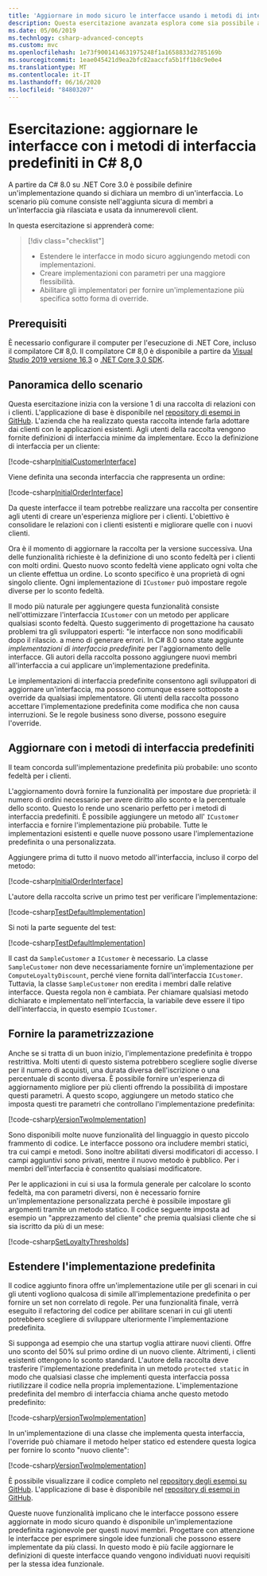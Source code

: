 ```yaml
---
title: 'Aggiornare in modo sicuro le interfacce usando i metodi di interfaccia predefiniti in C #'
description: Questa esercitazione avanzata esplora come sia possibile aggiungere in modo sicuro nuove funzionalità alle definizioni di interfaccia esistenti senza interrompere tutte le classi e gli struct che implementano tale interfaccia.
ms.date: 05/06/2019
ms.technlogy: csharp-advanced-concepts
ms.custom: mvc
ms.openlocfilehash: 1e73f9001414631975248f1a1658833d2785169b
ms.sourcegitcommit: 1eae045421d9ea2bfc82aaccfa5b1ff1b8c9e0e4
ms.translationtype: MT
ms.contentlocale: it-IT
ms.lasthandoff: 06/16/2020
ms.locfileid: "84803207"
---
```

# <a name="tutorial-update-interfaces-with-default-interface-methods-in-c-80"></a>Esercitazione: aggiornare le interfacce con i metodi di interfaccia predefiniti in C# 8,0

A partire da C# 8.0 su .NET Core 3.0 è possibile definire un'implementazione quando si dichiara un membro di un'interfaccia. Lo scenario più comune consiste nell'aggiunta sicura di membri a un'interfaccia già rilasciata e usata da innumerevoli client.

In questa esercitazione si apprenderà come:

> [!div class="checklist"]
>
> * Estendere le interfacce in modo sicuro aggiungendo metodi con implementazioni.
> * Creare implementazioni con parametri per una maggiore flessibilità.
> * Abilitare gli implementatori per fornire un'implementazione più specifica sotto forma di override.

## <a name="prerequisites"></a>Prerequisiti

È necessario configurare il computer per l'esecuzione di .NET Core, incluso il compilatore C# 8,0. Il compilatore C# 8,0 è disponibile a partire da [Visual Studio 2019 versione 16,3](https://visualstudio.microsoft.com/downloads/?utm_medium=microsoft&utm_source=docs.microsoft.com&utm_campaign=inline+link&utm_content=download+vs2019) o [.NET Core 3,0 SDK](https://dotnet.microsoft.com/download).

## <a name="scenario-overview"></a>Panoramica dello scenario

Questa esercitazione inizia con la versione 1 di una raccolta di relazioni con i clienti. L'applicazione di base è disponibile nel [repository di esempi in GitHub](https://github.com/dotnet/samples/tree/master/csharp/tutorials/default-interface-members-versions/starter/customer-relationship). L'azienda che ha realizzato questa raccolta intende farla adottare dai clienti con le applicazioni esistenti. Agli utenti della raccolta vengono fornite definizioni di interfaccia minime da implementare. Ecco la definizione di interfaccia per un cliente:

[!code-csharp[InitialCustomerInterface](~/samples/snippets/csharp/tutorials/default-interface-members-versions/starter/customer-relationship/ICustomer.cs?name=SnippetICustomerVersion1)]

Viene definita una seconda interfaccia che rappresenta un ordine:

[!code-csharp[InitialOrderInterface](~/samples/snippets/csharp/tutorials/default-interface-members-versions/starter/customer-relationship/IOrder.cs?name=SnippetIorderVersion1)]

Da queste interfacce il team potrebbe realizzare una raccolta per consentire agli utenti di creare un'esperienza migliore per i clienti. L'obiettivo è consolidare le relazioni con i clienti esistenti e migliorare quelle con i nuovi clienti.

Ora è il momento di aggiornare la raccolta per la versione successiva. Una delle funzionalità richieste è la definizione di uno sconto fedeltà per i clienti con molti ordini. Questo nuovo sconto fedeltà viene applicato ogni volta che un cliente effettua un ordine. Lo sconto specifico è una proprietà di ogni singolo cliente. Ogni implementazione di `ICustomer` può impostare regole diverse per lo sconto fedeltà.

Il modo più naturale per aggiungere questa funzionalità consiste nell'ottimizzare l'interfaccia `ICustomer` con un metodo per applicare qualsiasi sconto fedeltà. Questo suggerimento di progettazione ha causato problemi tra gli sviluppatori esperti: "le interfacce non sono modificabili dopo il rilascio. a meno di generare errori. In C# 8.0 sono state aggiunte *implementazioni di interfaccia predefinite* per l'aggiornamento delle interfacce. Gli autori della raccolta possono aggiungere nuovi membri all'interfaccia a cui applicare un'implementazione predefinita.

Le implementazioni di interfaccia predefinite consentono agli sviluppatori di aggiornare un'interfaccia, ma possono comunque essere sottoposte a override da qualsiasi implementatore. Gli utenti della raccolta possono accettare l'implementazione predefinita come modifica che non causa interruzioni. Se le regole business sono diverse, possono eseguire l'override.

## <a name="upgrade-with-default-interface-methods"></a>Aggiornare con i metodi di interfaccia predefiniti

Il team concorda sull'implementazione predefinita più probabile: uno sconto fedeltà per i clienti.

L'aggiornamento dovrà fornire la funzionalità per impostare due proprietà: il numero di ordini necessario per avere diritto allo sconto e la percentuale dello sconto. Questo lo rende uno scenario perfetto per i metodi di interfaccia predefiniti. È possibile aggiungere un metodo all' `ICustomer` interfaccia e fornire l'implementazione più probabile. Tutte le implementazioni esistenti e quelle nuove possono usare l'implementazione predefinita o una personalizzata.

Aggiungere prima di tutto il nuovo metodo all'interfaccia, incluso il corpo del metodo:

[!code-csharp[InitialOrderInterface](~/samples/snippets/csharp/tutorials/default-interface-members-versions/finished/customer-relationship/ICustomer.cs?name=SnippetLoyaltyDiscountVersionOne)]

L'autore della raccolta scrive un primo test per verificare l'implementazione:

[!code-csharp[TestDefaultImplementation](~/samples/snippets/csharp/tutorials/default-interface-members-versions/finished/customer-relationship/Program.cs?name=SnippetTestDefaultImplementation)]

Si noti la parte seguente del test:

[!code-csharp[TestDefaultImplementation](~/samples/snippets/csharp/tutorials/default-interface-members-versions/finished/customer-relationship/Program.cs?name=SnippetHighlightCast)]

Il cast da `SampleCustomer` a `ICustomer` è necessario. La classe `SampleCustomer` non deve necessariamente fornire un'implementazione per `ComputeLoyaltyDiscount`, perché viene fornita dall'interfaccia `ICustomer`. Tuttavia, la classe `SampleCustomer` non eredita i membri dalle relative interfacce. Questa regola non è cambiata. Per chiamare qualsiasi metodo dichiarato e implementato nell'interfaccia, la variabile deve essere il tipo dell'interfaccia, in questo esempio `ICustomer`.

## <a name="provide-parameterization"></a>Fornire la parametrizzazione

Anche se si tratta di un buon inizio, l'implementazione predefinita è troppo restrittiva. Molti utenti di questo sistema potrebbero scegliere soglie diverse per il numero di acquisti, una durata diversa dell'iscrizione o una percentuale di sconto diversa. È possibile fornire un'esperienza di aggiornamento migliore per più clienti offrendo la possibilità di impostare questi parametri. A questo scopo, aggiungere un metodo statico che imposta questi tre parametri che controllano l'implementazione predefinita:

[!code-csharp[VersionTwoImplementation](~/samples/snippets/csharp/tutorials/default-interface-members-versions/finished/customer-relationship/ICustomer.cs?name=SnippetLoyaltyDiscountVersionTwo)]

Sono disponibili molte nuove funzionalità del linguaggio in questo piccolo frammento di codice. Le interfacce possono ora includere membri statici, tra cui campi e metodi. Sono inoltre abilitati diversi modificatori di accesso. I campi aggiuntivi sono privati, mentre il nuovo metodo è pubblico. Per i membri dell'interfaccia è consentito qualsiasi modificatore.

Per le applicazioni in cui si usa la formula generale per calcolare lo sconto fedeltà, ma con parametri diversi, non è necessario fornire un'implementazione personalizzata perché è possibile impostare gli argomenti tramite un metodo statico. Il codice seguente imposta ad esempio un "apprezzamento del cliente" che premia qualsiasi cliente che si sia iscritto da più di un mese:

[!code-csharp[SetLoyaltyThresholds](~/samples/snippets/csharp/tutorials/default-interface-members-versions/finished/customer-relationship/Program.cs?name=SnippetSetLoyaltyThresholds)]

## <a name="extend-the-default-implementation"></a>Estendere l'implementazione predefinita

Il codice aggiunto finora offre un'implementazione utile per gli scenari in cui gli utenti vogliono qualcosa di simile all'implementazione predefinita o per fornire un set non correlato di regole. Per una funzionalità finale, verrà eseguito il refactoring del codice per abilitare scenari in cui gli utenti potrebbero scegliere di sviluppare ulteriormente l'implementazione predefinita.

Si supponga ad esempio che una startup voglia attirare nuovi clienti. Offre uno sconto del 50% sul primo ordine di un nuovo cliente. Altrimenti, i clienti esistenti ottengono lo sconto standard. L'autore della raccolta deve trasferire l'implementazione predefinita in un metodo `protected static` in modo che qualsiasi classe che implementi questa interfaccia possa riutilizzare il codice nella propria implementazione. L'implementazione predefinita del membro di interfaccia chiama anche questo metodo predefinito:

[!code-csharp[VersionTwoImplementation](~/samples/snippets/csharp/tutorials/default-interface-members-versions/finished/customer-relationship/ICustomer.cs?name=SnippetFinalVersion)]

In un'implementazione di una classe che implementa questa interfaccia, l'override può chiamare il metodo helper statico ed estendere questa logica per fornire lo sconto "nuovo cliente":

[!code-csharp[VersionTwoImplementation](~/samples/snippets/csharp/tutorials/default-interface-members-versions/finished/customer-relationship/SampleCustomer.cs?name=SnippetOverrideAndExtend)]

È possibile visualizzare il codice completo nel [repository degli esempi su GitHub](https://github.com/dotnet/samples/tree/master/csharp/tutorials/default-interface-members-versions/finished/customer-relationship). L'applicazione di base è disponibile nel [repository di esempi in GitHub](https://github.com/dotnet/samples/tree/master/csharp/tutorials/default-interface-members-versions/starter/customer-relationship).

Queste nuove funzionalità implicano che le interfacce possono essere aggiornate in modo sicuro quando è disponibile un'implementazione predefinita ragionevole per questi nuovi membri. Progettare con attenzione le interfacce per esprimere singole idee funzionali che possono essere implementate da più classi. In questo modo è più facile aggiornare le definizioni di queste interfacce quando vengono individuati nuovi requisiti per la stessa idea funzionale.
